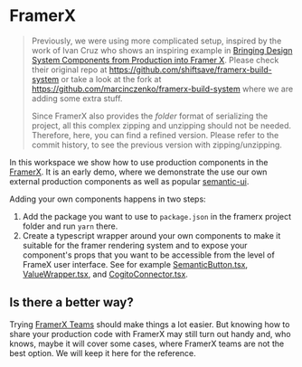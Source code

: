 # FramerX

> Previously, we were using more complicated setup, inspired by the work of Ivan Cruz who shows an inspiring example in [Bringing Design System Components from Production into Framer X]. Please
check their original repo at https://github.com/shiftsave/framerx-build-system
or take a look at the fork at  https://github.com/marcinczenko/framerx-build-system
where we are adding some extra stuff.
>
> Since FramerX also provides the *folder* format of serializing the project, all this complex zipping and unzipping should not be needed. Therefore, here, you can find a refined version. Please refer to the commit history, to see the previous version with zipping/unzipping.

In this workspace we show how to use production components in the [FramerX]. It is an early demo, where we demonstrate the use our own external production components as well as popular [semantic-ui].

Adding your own components happens in two steps:

1. Add the package you want to use to `package.json` in the framerx project folder and run `yarn` there.
2. Create a typescript wrapper around your own components to make it suitable for the framer rendering system and to expose your component's props that you want to be accessible from the level of FrameX user interface. See for example [SemanticButton.tsx], [ValueWrapper.tsx], and [CogitoConnector.tsx].

[SemanticButton.tsx]: https://github.com/Charterhouse/react-frontend-developer/tree/master/workspaces/framerx/react-frontend-developer.framerfx/code/SemanticButton.tsx
[ValueWrapper.tsx]: https://github.com/Charterhouse/react-frontend-developer/tree/master/workspaces/framerx/react-frontend-developer.framerfx/code/ValueWrapper.tsx
[CogitoConnector.tsx]: https://github.com/Charterhouse/react-frontend-developer/tree/master/workspaces/framerx/react-frontend-developer.framerfx/code/CogitoConnector.tsx

## Is there a better way?

Trying [FramerX Teams] should make things a lot easier. But knowing how to share
your production code with FramerX may still turn out handy and, who knows, maybe it
will cover some cases, where FramerX teams are not the best option.
We will keep it here for the reference.

[Bringing Design System Components from Production into Framer X]: https://blog.prototypr.io/bringing-design-system-components-from-production-into-framer-x-786e89be2250
[semantic-ui]: https://react.semantic-ui.com
[FramerX Teams]: https://framer.com/teams/
[FramerX]: https://framer.com
